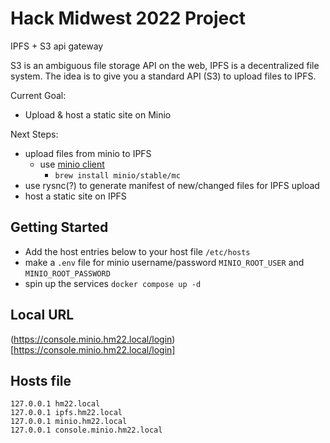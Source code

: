 # Hack Midwest 2022 Project

IPFS + S3 api gateway

S3 is an ambiguous file storage API on the web, IPFS is a decentralized file system.  The idea is to give you a standard API (S3) to upload files to IPFS.

Current Goal:
- Upload & host a static site on Minio

Next Steps:
- upload files from minio to IPFS
    - use [minio client](https://docs.min.io/docs/minio-client-quickstart-guide.html)
        - `brew install minio/stable/mc`
- use rysnc(?) to generate manifest of new/changed files for IPFS upload
- host a static site on IPFS

## Getting Started

- Add the host entries below to your host file `/etc/hosts`
- make a `.env` file for minio username/password `MINIO_ROOT_USER` and `MINIO_ROOT_PASSWORD`
- spin up the services `docker compose up -d` 

## Local URL

(https://console.minio.hm22.local/login)[https://console.minio.hm22.local/login]

## Hosts file

```
127.0.0.1 hm22.local
127.0.0.1 ipfs.hm22.local
127.0.0.1 minio.hm22.local
127.0.0.1 console.minio.hm22.local
```
